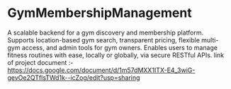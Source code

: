 # GymMembershipManagement

A scalable backend for a gym discovery and membership platform. Supports location-based gym search, transparent pricing, flexible multi-gym access, and admin tools for gym owners. Enables users to manage fitness routines with ease, locally or globally, via secure RESTful APIs. link of project document :- https://docs.google.com/document/d/1m57dMXX1ITX-E4_3wiG-gevOe2QTflsTWd1k--icZog/edit?usp=sharing
